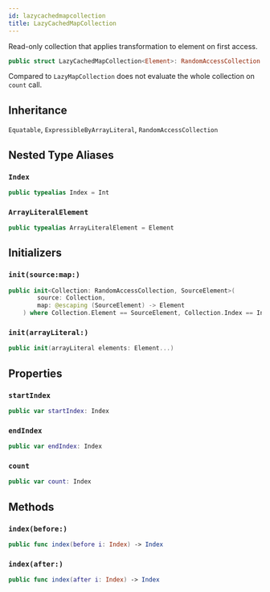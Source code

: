 ```yaml
---
id: lazycachedmapcollection 
title: LazyCachedMapCollection
--- 
```


Read-only collection that applies transformation to element on first access.

``` swift
public struct LazyCachedMapCollection<Element>: RandomAccessCollection 
```

Compared to `LazyMapCollection` does not evaluate the whole collection on `count` call.

## Inheritance

`Equatable`, `ExpressibleByArrayLiteral`, `RandomAccessCollection`

## Nested Type Aliases

### `Index`

``` swift
public typealias Index = Int
```

### `ArrayLiteralElement`

``` swift
public typealias ArrayLiteralElement = Element
```

## Initializers

### `init(source:map:)`

``` swift
public init<Collection: RandomAccessCollection, SourceElement>(
        source: Collection,
        map: @escaping (SourceElement) -> Element
    ) where Collection.Element == SourceElement, Collection.Index == Index 
```

### `init(arrayLiteral:)`

``` swift
public init(arrayLiteral elements: Element...) 
```

## Properties

### `startIndex`

``` swift
public var startIndex: Index 
```

### `endIndex`

``` swift
public var endIndex: Index 
```

### `count`

``` swift
public var count: Index 
```

## Methods

### `index(before:)`

``` swift
public func index(before i: Index) -> Index 
```

### `index(after:)`

``` swift
public func index(after i: Index) -> Index 
```
